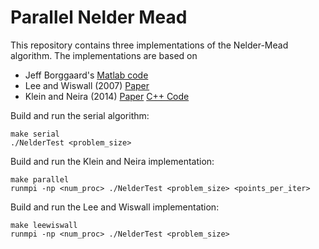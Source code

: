 # Parallel Nelder Mead

This repository contains three implementations of the Nelder-Mead algorithm. The implementations are based on
* Jeff Borggaard's [Matlab code](http://people.sc.fsu.edu/~jburkardt/m_src/nelder_mead/nelder_mead.html)
* Lee and Wiswall (2007) [Paper](http://www.econ.nyu.edu/user/wiswall/research/lee_wiswall_parallel_simplex_edit_2_8_2007.pdf)
* Klein and Neira (2014) [Paper](http://www.cs.ucsb.edu/~kyleklein/publications/neldermead.pdf) [C++ Code](https://dl.dropboxusercontent.com/u/17629709/Klein_Neira_code.zip)

Build and run the serial algorithm:
```{shell}
make serial
./NelderTest <problem_size>
```

Build and run the Klein and Neira implementation:
```{shell}
make parallel
runmpi -np <num_proc> ./NelderTest <problem_size> <points_per_iter>
```

Build and run the Lee and Wiswall implementation:
```{shell}
make leewiswall
runmpi -np <num_proc> ./NelderTest <problem_size>
```

